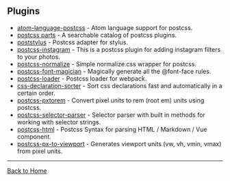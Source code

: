 ## Plugins

- [atom-language-postcss](https://github.com/azat-io/atom-language-postcss) - Atom language support for postcss.
- [postcss parts](https://www.postcss.parts) - A searchable catalog of postcss plugins.
- [poststylus](https://github.com/seaneking/poststylus) - Postcss adapter for stylus.
- [postcss-instagram](https://github.com/azat-io/postcss-instagram) - This is a postcss plugin for adding instagram filters to your photos.
- [postcss-normalize](https://github.com/jonathantneal/postcss-normalize) - Simple normalize.css wrapper for postcss.
- [postcss-font-magician](https://github.com/jonathantneal/postcss-font-magician) - Magically generate all the @font-face rules.
- [postcss-loader](https://github.com/postcss/postcss-loader) - Postcss loader for webpack.
- [css-declaration-sorter](https://github.com/Siilwyn/css-declaration-sorter) - Sort css declarations fast and automatically in a certain order.
- [postcss-pxtorem](https://github.com/cuth/postcss-pxtorem) - Convert pixel units to rem (root em) units using postcss.
- [postcss-selector-parser](https://github.com/postcss/postcss-selector-parser) - Selector parser with built in methods for working with selector strings.
- [postcss-html](https://github.com/gucong3000/postcss-html) - Postcss Syntax for parsing HTML / Markdown / Vue component.
- [postcss-px-to-viewport](https://github.com/evrone/postcss-px-to-viewport) - Generates viewport units (vw, vh, vmin, vmax) from pixel units.

---
[Back to Home](https://github.com/jdrgomes/awesome-postcss)